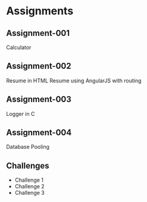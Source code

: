 # Assignments

## Assignment-001
Calculator

## Assignment-002
Resume in HTML
Resume using AngularJS with routing

## Assignment-003
Logger in C

## Assignment-004
Database Pooling

## Challenges
  * Challenge 1
  * Challenge 2
  * Challenge 3
